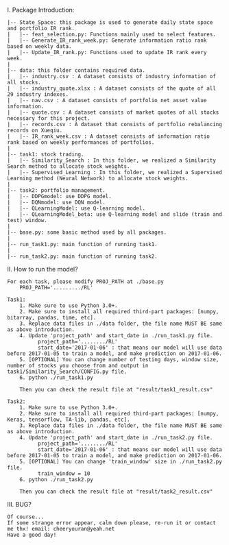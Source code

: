 I. Package Introduction:

    |-- State_Space: this package is used to generate daily state space and portfolio IR rank.
    |   |-- feat_selection.py: Functions mainly used to select features.
    |   |-- Generate_IR_rank_week.py: Generate information ratio rank based on weekly data.
    |   |-- Update_IR_rank.py: Functions used to update IR rank every week.
    |
    |-- data: this folder contains required data.
    |   |-- industry.csv : A dataset consists of industry information of all stocks.
    |   |-- industry_quote.xlsx : A dataset consists of the quote of all 29 industry indexes.
    |   |-- nav.csv : A dataset consists of portfolio net asset value information.
    |   |-- quote.csv : A dataset consists of market quotes of all stocks necessary for this project.
    |   |-- records.csv : A dataset that consists of portfolio rebalancing records on Xueqiu.
    |   |-- IR_rank_week.csv : A dataset consists of information ratio rank based on weekly performances of portfolios.
    |
    |-- task1: stock trading.
    |   |-- Similarity_Search : In this folder, we realized a Similarity Search method to allocate stock weights.
    |   |-- Supervised_Learning : In this folder, we realized a Supervised Learning method (Neural Network) to allocate stock weights.
    |
    |-- task2: portfolio management.
    |   |-- DDPGmodel: use DDPG model.
    |   |-- DQNmodel: use DQN model.
    |   |-- QLearningModel: use Q-learning model.
    |   |-- QLearningModel_beta: use Q-learning model and slide (train and test) window.
    |
    |-- base.py: some basic method used by all packages.
    |
    |-- run_task1.py: main function of running task1.
    |
    |-- run_task2.py: main function of running task2.


II. How to run the model?

    For each task, please modify PROJ_PATH at ./base.py
        PROJ_PATH='........./RL'

    Task1:
        1. Make sure to use Python 3.0+.
        2. Make sure to install all required third-part packages: [numpy, bitarray, pandas, time, etc].
        3. Replace data files in ./data folder, the file name MUST BE same as above introduction.
        4. Update 'project_path' and start_date in ./run_task1.py file.
              project_path='......../RL'
              start_date='2017-01-06' : that means our model will use data before 2017-01-05 to train a model, and make prediction on 2017-01-06.
        5. [OPTIONAL] You can change number of testing days, window size, number of stocks you choose from and output in task1/Similarity_Search/CONFIG.py file.
        6. python ./run_task1.py

        Then you can check the result file at "result/task1_result.csv"

    Task2:
        1. Make sure to use Python 3.0+.
        2. Make sure to install all required third-part packages: [numpy, Keras, tensorflow, TA-lib, pandas, etc].
        3. Replace data files in ./data folder, the file name MUST BE same as above introduction.
        4. Update 'project_path' and start_date in ./run_task2.py file.
              project_path='......../RL'
              start_date='2017-01-06' : that means our model will use data before 2017-01-05 to train a model, and make prediction on 2017-01-06.
        5. [OPTIONAL] You can change 'train_window' size in ./run_task2.py file.
              train_window = 10
        6. python ./run_task2.py

        Then you can check the result file at "result/task2_result.csv"

III. BUG?

    Of course...
    If some strange error appear, calm down please, re-run it or contact me thx! email: cheeryouran@yeah.net
    Have a good day!
